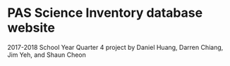 # PAS Science Inventory database website
2017-2018 School Year Quarter 4 project by Daniel Huang, Darren Chiang, Jim Yeh, and Shaun Cheon
